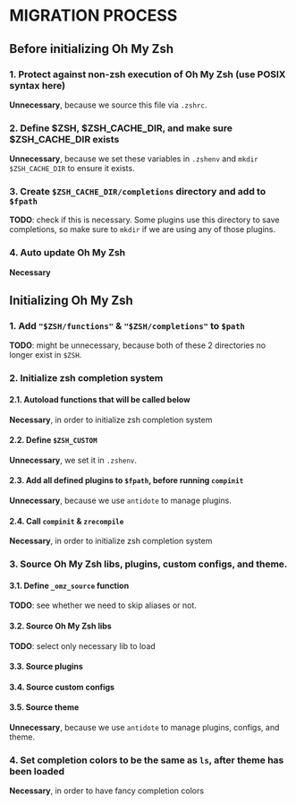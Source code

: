 # MIGRATION PROCESS

## Before initializing Oh My Zsh

### 1. Protect against non-zsh execution of Oh My Zsh (use POSIX syntax here)
**Unnecessary**, because we source this file via `.zshrc`.

### 2. Define $ZSH, $ZSH_CACHE_DIR, and make sure $ZSH_CACHE_DIR exists
**Unnecessary**, because we set these variables in `.zshenv` and `mkdir $ZSH_CACHE_DIR` to ensure it exists.

### 3. Create `$ZSH_CACHE_DIR/completions` directory and add to `$fpath`
**TODO**: check if this is necessary.
Some plugins use this directory to save completions, so make sure to `mkdir` if we are using any of those plugins.

### 4. Auto update Oh My Zsh
**Necessary**

## Initializing Oh My Zsh

### 1. Add `"$ZSH/functions"` & `"$ZSH/completions"` to `$path`
**TODO**: might be unnecessary, because both of these 2 directories no longer exist in `$ZSH`.

### 2. Initialize zsh completion system
#### 2.1. Autoload functions that will be called below
**Necessary**, in order to initialize zsh completion system

#### 2.2. Define `$ZSH_CUSTOM`
**Unnecessary**, we set it in `.zshenv`.

#### 2.3. Add all defined plugins to `$fpath`, before running `compinit`
**Unnecessary**, because we use `antidote` to manage plugins.

#### 2.4. Call `compinit` & `zrecompile`
**Necessary**, in order to initialize zsh completion system

### 3. Source Oh My Zsh libs, plugins, custom configs, and theme.
#### 3.1. Define `_omz_source` function
**TODO**: see whether we need to skip aliases or not.

#### 3.2. Source Oh My Zsh libs
**TODO**: select only necessary lib to load

#### 3.3. Source plugins
#### 3.4. Source custom configs
#### 3.5. Source theme
**Unnecessary**, because we use `antidote` to manage plugins, configs, and theme.

### 4. Set completion colors to be the same as `ls`, after theme has been loaded
**Necessary**, in order to have fancy completion colors
